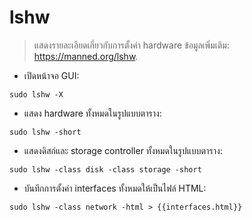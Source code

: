 # lshw

> แสดงรายละเอียดเกี่ยวกับการตั้งค่า hardware
> ข้อมูลเพิ่มเติม: <https://manned.org/lshw>.

- เปิดหน้าจอ GUI:

`sudo lshw -X`

- แสดง hardware ทั้งหมดในรูปแบบตาราง:

`sudo lshw -short`

- แสดงดิสก์และ storage controller ทั้งหมดในรูปแบบตาราง:

`sudo lshw -class disk -class storage -short`

- บันทึกการตั้งค่า interfaces ทั้งหมดให้เป็นไฟล์ HTML:

`sudo lshw -class network -html > {{interfaces.html}}`
